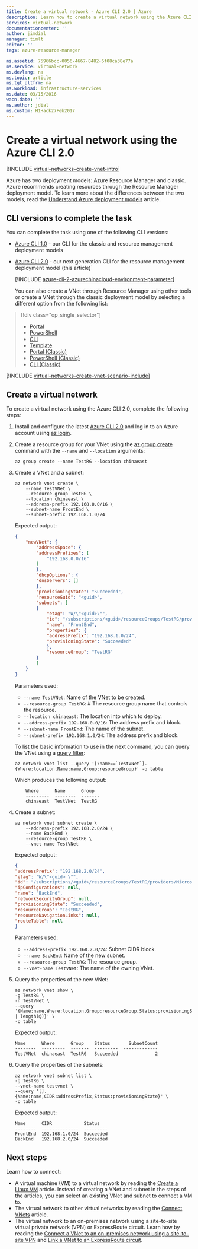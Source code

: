 ```yaml
---
title: Create a virtual network - Azure CLI 2.0 | Azure
description: Learn how to create a virtual network using the Azure CLI 2.0.
services: virtual-network
documentationcenter: ''
author: jimdial
manager: timlt
editor: ''
tags: azure-resource-manager

ms.assetid: 75966bcc-0056-4667-8482-6f08ca38e77a
ms.service: virtual-network
ms.devlang: na
ms.topic: article
ms.tgt_pltfrm: na
ms.workload: infrastructure-services
ms.date: 03/15/2016
wacn.date: ''
ms.author: jdial
ms.custom: H1Hack27Feb2017
---
```


# Create a virtual network using the Azure CLI 2.0

[!INCLUDE [virtual-networks-create-vnet-intro](../../includes/virtual-networks-create-vnet-intro-include.md)]

Azure has two deployment models: Azure Resource Manager and classic. Azure recommends creating resources through the Resource Manager deployment model. To learn more about the differences between the two models, read the [Understand Azure deployment models](../azure-resource-manager/resource-manager-deployment-model.md) article.

## CLI versions to complete the task
You can complete the task using one of the following CLI versions:

- [Azure CLI 1.0](./virtual-networks-create-vnet-cli-nodejs.md) - our CLI for the classic and resource management deployment models
- [Azure CLI 2.0](#create-a-virtual-network) - our next generation CLI for the resource management deployment model (this article)`

    [!INCLUDE [azure-cli-2-azurechinacloud-environment-parameter](../../includes/azure-cli-2-azurechinacloud-environment-parameter.md)]

    You can also create a VNet through Resource Manager using other tools or create a VNet through the classic deployment model by selecting a different option from the following list:
> [!div class="op_single_selector"]
>- [Portal](./virtual-networks-create-vnet-arm-pportal.md)
>- [PowerShell](./virtual-networks-create-vnet-arm-ps.md)
>- [CLI](./virtual-networks-create-vnet-arm-cli.md)
>- [Template](./virtual-networks-create-vnet-arm-template-click.md)
>- [Portal (Classic)](./virtual-networks-create-vnet-classic-pportal.md)
>- [PowerShell (Classic)](./virtual-networks-create-vnet-classic-netcfg-ps.md)
>- [CLI (Classic)](./virtual-networks-create-vnet-classic-cli.md)

[!INCLUDE [virtual-networks-create-vnet-scenario-include](../../includes/virtual-networks-create-vnet-scenario-include.md)]

## <a name="create-a-virtual-network"></a> Create a virtual network

To create a virtual network using the Azure CLI 2.0, complete the following steps:

1. Install and configure the latest [Azure CLI 2.0](https://docs.microsoft.com/cli/azure/install-az-cli2) and log in to an Azure account using [az login](https://docs.microsoft.com/cli/azure/#login).

2. Create a resource group for your VNet using the [az group create](https://docs.microsoft.com/cli/azure/group#create) command with the `--name` and `--location` arguments:

    ```azurecli
    az group create --name TestRG --location chinaeast
    ```

3. Create a VNet and a subnet:

    ```azurecli
    az network vnet create \
        --name TestVNet \
        --resource-group TestRG \
        --location chinaeast \
        --address-prefix 192.168.0.0/16 \
        --subnet-name FrontEnd \
        --subnet-prefix 192.168.1.0/24
    ```

    Expected output:

    ```json
    {
        "newVNet": {
            "addressSpace": {
            "addressPrefixes": [
                "192.168.0.0/16"
            ]
            },
            "dhcpOptions": {
            "dnsServers": []
            },
            "provisioningState": "Succeeded",
            "resourceGuid": "<guid>",
            "subnets": [
            {
                "etag": "W/\"<guid>\"",
                "id": "/subscriptions/<guid>/resourceGroups/TestRG/providers/Microsoft.Network/virtualNetworks/TestVNet/subnets/FrontEnd",
                "name": "FrontEnd",
                "properties": {
                "addressPrefix": "192.168.1.0/24",
                "provisioningState": "Succeeded"
                },
                "resourceGroup": "TestRG"
            }
            ]
        }
    }
    ```

    Parameters used:

    - `--name TestVNet`: Name of the VNet to be created.
    - `--resource-group TestRG`: # The resource group name that controls the resource. 
    - `--location chinaeast`: The location into which to deploy.
    - `--address-prefix 192.168.0.0/16`: The address prefix and block.  
    - `--subnet-name FrontEnd`: The name of the subnet.
    - `--subnet-prefix 192.168.1.0/24`: The address prefix and block.

    To list the basic information to use in the next command, you can query the VNet using a [query filter](https://docs.microsoft.com/cli/azure/query-az-cli2):

    ```azurecli
    az network vnet list --query '[?name==`TestVNet`].{Where:location,Name:name,Group:resourceGroup}' -o table
    ```

    Which produces the following output:

    ```
        Where      Name      Group
        ---------  --------  -------
        chinaeast  TestVNet  TestRG
    ```

4. Create a subnet:

    ```azurecli
    az network vnet subnet create \
        --address-prefix 192.168.2.0/24 \
        --name BackEnd \
        --resource-group TestRG \
        --vnet-name TestVNet
    ```

    Expected output:

    ```json
    {
    "addressPrefix": "192.168.2.0/24",
    "etag": "W/\"<guid> \"",
    "id": "/subscriptions/<guid>/resourceGroups/TestRG/providers/Microsoft.Network/virtualNetworks/TestVNet/subnets/BackEnd",
    "ipConfigurations": null,
    "name": "BackEnd",
    "networkSecurityGroup": null,
    "provisioningState": "Succeeded",
    "resourceGroup": "TestRG",
    "resourceNavigationLinks": null,
    "routeTable": null
    }
    ```

    Parameters used:

    - `--address-prefix 192.168.2.0/24`: Subnet CIDR block.
    - `--name BackEnd`: Name of the new subnet.
    - `--resource-group TestRG`: The resource group.
    - `--vnet-name TestVNet`: The name of the owning VNet.

5. Query the properties of the new VNet:

    ```azurecli
    az network vnet show \
    -g TestRG \
    -n TestVNet \
    --query '{Name:name,Where:location,Group:resourceGroup,Status:provisioningState,SubnetCount:subnets | length(@)}' \
    -o table
    ```

    Expected output:

    ```
    Name      Where      Group    Status       SubnetCount
    --------  ---------  -------  ---------  -------------
    TestVNet  chinaeast  TestRG   Succeeded              2
    ```

6. Query the properties of the subnets:

    ```azurecli
    az network vnet subnet list \
    -g TestRG \
    --vnet-name testvnet \
    --query '[].{Name:name,CIDR:addressPrefix,Status:provisioningState}' \
    -o table
    ```

    Expected output:

    ```
    Name      CIDR            Status
    --------  --------------  ---------
    FrontEnd  192.168.1.0/24  Succeeded
    BackEnd   192.168.2.0/24  Succeeded
    ```

## Next steps

Learn how to connect:

- A virtual machine (VM) to a virtual network by reading the [Create a Linux VM](../virtual-machines/virtual-machines-linux-quick-create-cli.md) article. Instead of creating a VNet and subnet in the steps of the articles, you can select an existing VNet and subnet to connect a VM to.
- The virtual network to other virtual networks by reading the [Connect VNets](../vpn-gateway/vpn-gateway-howto-vnet-vnet-resource-manager-portal.md) article.
- The virtual network to an on-premises network using a site-to-site virtual private network (VPN) or ExpressRoute circuit. Learn how by reading the [Connect a VNet to an on-premises network using a site-to-site VPN](../vpn-gateway/vpn-gateway-howto-multi-site-to-site-resource-manager-portal.md) and [Link a VNet to an ExpressRoute circuit](../expressroute/expressroute-howto-linkvnet-portal-resource-manager.md).